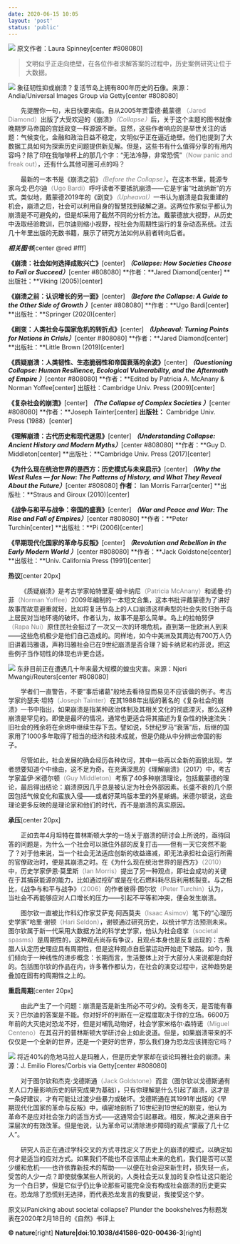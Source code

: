 ```yaml
---
date: 2020-06-15 10:05
layout: 'post'
status: 'public'
---
```

![](https://vkceyugu.cdn.bspapp.com/VKCEYUGU-imgbed/2e380ca1-162e-431a-98cf-258a972b42a0.PNG)
原文作者：Laura Spinney[center #808080]

> 文明似乎正走向绝壁，在各位作者求解答案的过程中，历史案例研究让位于大数据。

![](https://vkceyugu.cdn.bspapp.com/VKCEYUGU-imgbed/631ca4b0-1cdb-4b05-b55b-a3cfabbc5ed0.JPG)
象征韧性抑或崩溃？复活节岛上拥有800年历史的石像。来源：Andia/Universal Images Group via Getty[center #808080]

&emsp;&emsp;先提醒你一句，末日快要来临。自从2005年贾雷德·戴蒙德 <span style="color:#808080;">（Jared Diamond）</span>出版了大受欢迎的《崩溃》<span style="color:#808080;">*（Collapse）*</span>后，关于这个主题的图书就像晚期罗马帝国的宫廷政变一样源源不断。显然，这些作者响应的是举世关注的话题：气候变化，金融和政治日益不稳定，文明似乎正在逼近绝壁。他们也提到了大数据工具如何为探索历史问题提供新见解。但是，这些书有什么值得分享的有用内容吗？除了印在我咖啡杯上的那几个字：“无法冷静，非常恐慌”<span style="color:#808080;">（Now panic and freak out）</span>，还有什么其他可圈可点的吗？

&emsp;&emsp;最新的一本书是《崩溃之前》<span style="color:#808080;">*（Before the Collapse）*</span>。在这本书里，能源专家乌戈·巴尔迪<span style="color:#808080;">（Ugo Bardi）</span>呼吁读者不要抵抗崩溃——它是宇宙“吐故纳新”的方式。类似地，戴蒙德2019年的《剧变》<span style="color:#808080;">*（Upheaval）*</span>一书认为崩溃是自我重建的机会，崩溃之后，社会可以利用自身的智慧找到破解之道。这两位作家似乎都认为崩溃是不可避免的，但是却采用了截然不同的分析方法。戴蒙德放大视野，从历史中汲取经验教训，巴尔迪则缩小视野，视社会为周期性运行的复杂动态系统。过去几十年里出版的无数书籍，展示了研究方法如何从前者转向后者。

***相关图书***[center @red #fff]

**《崩溃：社会如何选择成败兴亡》**[center]
***（Collapse: How Societies Choose to Fail or Succeed）***[center #808080]
**作者：**Jared Diamond[center]
**出版社：**Viking (2005)[center]

**《崩溃之前：认识增长的另一面》**[center]
***（Before the Collapse: A Guide to the Other Side of Growth ）***[center #808080]
**作者：**Ugo Bardi[center]
**出版社：**Springer (2020)[center]

**《剧变：人类社会与国家危机的转折点》**[center]
***（Upheaval: Turning Points for Nations in Crisis）***[center #808080]
**作者：**Jared Diamond[center]
**出版社：**Little Brown (2019)[center]

**《质疑崩溃：人类韧性、生态脆弱性和帝国衰落的余波》**[center]
***（Questioning Collapse: Human Resilience, Ecological Vulnerability, and the Aftermath of Empire ）***[center #808080]
**作者：**Edited by Patricia A. McAnany & Norman Yoffee[center]
出版社：Cambridge Univ. Press (2009)[center]

**《复杂社会的崩溃》**[center]
***（The Collapse of Complex Societies ）***[center #808080]
**作者：**Joseph Tainter[center]
**出版社：** Cambridge Univ. Press (1988）[center]

**《理解崩溃：古代历史和现代迷思》**[center]
***（Understanding Collapse: Ancient History and Modern Myths）***[center #808080]
**作者：**Guy D. Middleton[center]
**出版社：**Cambridge Univ. Press (2017)[center]

**《为什么现在统治世界的是西方：历史模式与未来启示》**[center]
***（Why the West Rules — for Now: The Patterns of History, and What They Reveal About the Future）***[center #808080]
**作者：** Ian Morris Farrar[center]
**出版社：**Straus and Giroux (2010)[center]

**《战争与和平与战争：帝国的盛衰》**[center]
***（War and Peace and War: The Rise and Fall of Empires）***[center #808080]
**作者：**Peter Turchin[center]
**出版社：**Pi (2006)[center]

**《早期现代化国家的革命与反叛》**[center]
***（Revolution and Rebellion in the Early Modern World ）***[center #808080]
**作者：**Jack Goldstone[center]
**出版社：**Univ. California Press (1991)[center]

**热议**[center 20px]

&emsp;&emsp;《质疑崩溃》是考古学家帕特里夏·姆卡纳尼<span style="color:#808080;">（Patricia McAnany）</span>和诺曼·约菲<span style="color:#808080;">（Norman Yoffee）</span>2009年编制的一本短文合集，这本书批评戴蒙德为了讲好故事而故意避重就轻，比如将复活节岛上的人口崩溃这样典型的社会失败归咎于岛上居民对当地环境的破坏。作者认为，故事不是那么简单。岛上的拉帕努伊<span style="color:#808080;">（Rapa Nui）</span>原住民社会挺过了一次又一次的环境危机，直到第一批欧洲人到来——这些危机极少是他们自己造成的。同样地，如今中美洲及其周边有700万人仍旧讲着玛雅语，声称玛雅社会已在9世纪崩溃是否合理？姆卡纳尼和约菲说，把这些例子当作韧性的体现也许更合适。

![](https://vkceyugu.cdn.bspapp.com/VKCEYUGU-imgbed/358aba5d-93b1-4eba-b4d3-3afa8ab30219.JPG)
东非目前正在遭遇几十年来最大规模的蝗虫灾害。来源：Njeri Mwangi/Reuters[center #808080]

&emsp;&emsp;学者们一直警告，不要“事后诸葛”般地去看待显而易见不应该做的例子。考古学家约瑟夫·坦特<span style="color:#808080;">（Joseph Tainter）</span>在其1988年出版的著名的《复杂社会的崩溃》一书中指出，如果崩溃是指某种政治体制及其相关文化的彻底湮灭，那么这种崩溃是罕见的。即使是最坏的情况，通常也更适合将其描述为复杂性的快速流失：旧社会的残余将在余烬中继续生存下去。譬如说，5世纪罗马“衰落”后，后继的国家用了1000多年取得了相当的经济和技术成就，但是仍能从中分辨出帝国的影子。

&emsp;&emsp;尽管如此，社会发展的确会经历各种坎坷，其中一些再以全新的面貌出现。学者想要知道个中缘由，这不足为奇。在充满深思的《理解崩溃》（2017）中，考古学家盖伊·米德尔顿<span style="color:#808080;">（Guy Middleton）</span>考察了40多种崩溃理论，包括戴蒙德的理论，最后得出结论：崩溃原因几乎总是被认定为社会外部因素。长盛不衰的几个原因包括气候变化和蛮族入侵——或者好莱坞版本里的外星蜥蜴。米德尔顿说，这些理论更多反映的是理论家和他们的时代，而不是崩溃的真实原因。

**承压**[center 20px]

&emsp;&emsp;正如去年4月坦特在普林斯顿大学的一场关于崩溃的研讨会上所说的，亟待回答的问题是，为什么一个社会可以抵住外部的反复打击——但有一天它突然不能了？对于他来说，当一个社会无法适应创新的收益递减，即无法承担社会运行所需的官僚政治时，便是其崩溃之时。在《为什么现在统治世界的是西方》<span style="color:#808080;">（2010）</span>中，历史学家伊恩·莫里斯<span style="color:#808080;">（Ian Morris）</span>提出了另一种观点，即社会成功的关键在于其捕获能源的能力，比如通过挖矿或是在化石燃料耗尽后利用核裂变。与之相比，《战争与和平与战争》<span style="color:#808080;">（2006）</span>的作者彼得·图尔钦<span style="color:#808080;">（Peter Turchin）</span>认为，当社会不再能够应对人口增长的压力——引起不平等和冲突，便会发生崩溃。

&emsp;&emsp;图尔钦一直被比作科幻作家艾萨克·阿西莫夫<span style="color:#808080;">（Isaac Asimov）</span>笔下的“心理历史学家”哈里·谢顿<span style="color:#808080;">（Hari Seldon）</span>，谢顿通过研究历史，以统计学方法预测未来。图尔钦属于新一代采用大数据方法的科学史学家，他认为社会痉挛<span style="color:#808080;">（societal spasms）</span>是周期性的，这种观点尚存有争议，且观点本身也是反复出现的：古希腊人认定历史理应具有周期性，但是这种观点自启蒙运动开始走下坡路。如今，我们倾向于一种线性的进步概念：长期而言，生活整体上对于大部分人来说都是向好的。包括图尔钦的作品在内，许多著作都认为，在社会的演变过程中，这种趋势是叠加在固有的周期性之上的。

**重启周期**[center 20px]

&emsp;&emsp;由此产生了一个问题：崩溃是否是新生所必不可少的。没有冬天，是否能有春天？巴尔迪的答案是不能。你对好坏的判断在一定程度取决于你的立场。6600万年前的大灭绝对恐龙不好，但是对哺乳动物好，社会学家米格尔·森特诺<span style="color:#808080;">（Miguel Centeno）</span>在其召开的普林斯顿大学研讨会上如此说道。但是，如果崩溃带来的不仅仅是一个全新的世界，还是一个更好的世界，那么我们身为恐龙应该拥抱它吗？

![](https://vkceyugu.cdn.bspapp.com/VKCEYUGU-imgbed/797eea9a-d8a9-4e87-ad4c-bf6f7e67f49c.JPG)
将近40%的危地马拉人是玛雅人，但是历史学家却在谈论玛雅社会的崩溃。</b>来源：J. Emilio Flores/Corbis via Getty[center #808080]

&emsp;&emsp;对于图尔钦和杰克·戈德斯通<span style="color:#808080;">（Jack Goldstone）</span>而言（图尔钦以戈德斯通有关人口力量影响历史的研究成果为基础），只有你理解是什么引起了崩溃，这才是一条好建议，才有可能让过渡少些暴力或破坏。戈德斯通在其1991年出版的《早期现代化国家的革命与反叛》中，缜密地剖析了16世纪到19世纪的剧变，他认为革命不是应对社会张力的适当方式——这通常会引起暴政。相反，解决之道来自于深层次的有效改革。但是他说，认为革命可以清除进步障碍的观点“蒙蔽了几十亿人”。

&emsp;&emsp;研究人员正在通过学科交叉的方式寻找定义了历史上的崩溃的模式，以确定如何才是适当的应对方式。如果我们不能也不应该阻止未来的危机，我们是否可以至少缓和危机——也许依靠新技术的帮助——以便在社会迎来新生时，损失轻一点，受苦的人少一点？即使就像某些人所说的，人类社会无以复加的复杂性让这只能沦为一个白日梦，但是它似乎仍比争论那些可能完全没有构成社会崩溃的历史更实在。恐龙除了恐慌别无选择，而代表恐龙发言的我要说，我接受这个梦。

原文以Panicking about societal collapse? Plunder the bookshelves为标题发表在2020年2月18日的《自然》书评上

**© nature**[right]
**Nature|doi:10.1038/d41586-020-00436-3**[right]